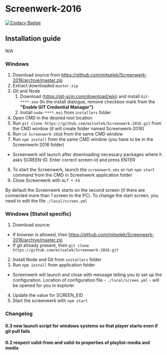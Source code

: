 # Screenwerk-2016
[![Codacy Badge](https://api.codacy.com/project/badge/Grade/e70ffe1eb0fb4886bf329b613ed3f263)](https://www.codacy.com/app/mihkel-putrinsh/Screenwerk-2016?utm_source=github.com&amp;utm_medium=referral&amp;utm_content=mitselek/Screenwerk-2016&amp;utm_campaign=Badge_Grade)

## Installation guide
N/A

### Windows
1. Download source from https://github.com/mitselek/Screenwerk-2016/archive/master.zip
2. Extract downloaded `master.zip`
3. Git and Node
    1. Download (https://git-scm.com/download/win) and install `Git-****.exe` (In the install dialogue, remove checkbox mark from the __"Enable GIT Credential Manager")__ 
    2. Install `node-****.msi` from `installers` folder
4. Open CMD in the desired root location
5. Run `git clone https://github.com/mitselek/Screenwerk-2016.git` from the CMD window (it will create folder named Screenwerk-2016)
6. Run `cd Screenwerk-2016` from the same CMD window
7. Run `npm install` from the same CMD window (you have to be in the Screenwerk-2016 folder)
  - Screenwerk will launch after downloading necessary packages where it asks SCREEN-ID. Enter correct screen-id and press ENTER
8. To start the Screenwerk, launch the `screenwerk.vbs` or run `npm start` command from the CMD in Screenwerk application folder
9. Close Screenwerk with `ALT + F4`

By default the Screenwerk starts on the second screen (if there are connected more than 1 screen to the PC). To change the start screen, you need to edit the file `./local/screen.yml`

### Windows (Statoil specific)

1. Download source:
  - If browser is allowed, then https://github.com/mitselek/Screenwerk-2016/archive/master.zip
  - If git already present, then `git clone https://github.com/mitselek/Screenwerk-2016.git`
2. Install Node and Git from `installers` folder
3. Run `npm install` from application folder
  - Screenwerk will launch and close with message telling you to set up the configuration. Location of configuration file - `./local/screen.yml` -  will be opened for you in explorer
4. Update the value for SCREEN_EID
6. Start the screenwerk with `npm start`


### Changelog

#### 0.3 new launch script for windows systems so that player starts even if git pull fails

#### 0.2 respect valid-from and valid-to properties of playlist-media and media

